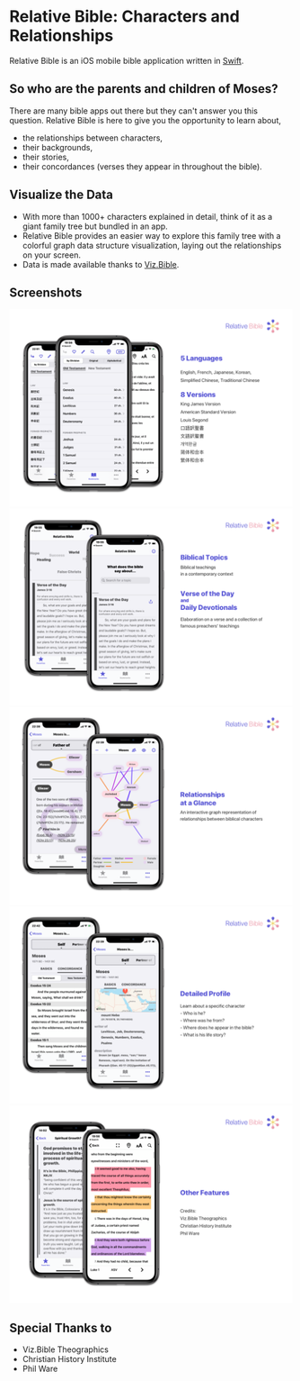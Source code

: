 # Relative Bible: Characters and Relationships

Relative Bible is an iOS mobile bible application written in [Swift](https://developer.apple.com/swift/).

## So who are the parents and children of Moses?

There are many bible apps out there but they can't answer you this question. 
Relative Bible is here to give you the opportunity to learn about,
* the relationships between characters, 
* their backgrounds,
* their stories,
* their concordances (verses they appear in throughout the bible). 

## Visualize the Data

* With more than 1000+ characters explained in detail, think of it as a giant family tree but bundled in an app. 
* Relative Bible provides an easier way to explore this family tree with a colorful graph data structure visualization, laying out the relationships on your screen.
* Data is made available thanks to [Viz.Bible](https://m.viz.bible/).

## Screenshots
![screenshot1](/Screenshots/1.png?raw=true "Optional Title")
![screenshot2](/Screenshots/2.png?raw=true "Optional Title")
![screenshot3](/Screenshots/3.png?raw=true "Optional Title")
![screenshot4](/Screenshots/4.png?raw=true "Optional Title")
![screenshot5](/Screenshots/5.png?raw=true "Optional Title")

## Special Thanks to
* Viz.Bible Theographics
* Christian History Institute
* Phil Ware
